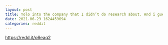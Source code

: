 ```yaml
--- 
layout: post 
title: Yolo into the company that I didn’t do research about. And i guess wsp don’t do research 🚀💎 
date: 2021-06-23 1624459694 
categories: reddit 
--- 
```

https://redd.it/o6eaq2